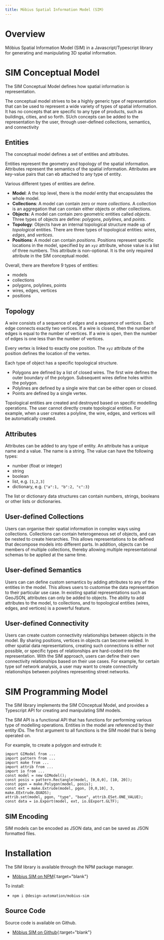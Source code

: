 ```yaml
---
title: Möbius Spatial Information Model (SIM)
---
```

# Overview

Möbius Spatial Information Model (SIM) in a Javascript/Typescript library for generating and
manipulating 3D spatial information. 

# SIM Conceptual Model

The SIM Conceptual Model defines how spatial information is representation. 

The conceptual model strives to be a highly generic type of representation that can be used to
represent a wide variety of types of spatial information. It has no concepts that are specific to
any type of products, such as buildings, cities, and so forth. SUch concepts can be added to the
representation by the user, through user-defined collections, semantics, and connectivity

## Entities

The conceptual model defines a set of entities and attributes. 

Entities represent the geometry and topology of the spatial information. Attributes represent the
semantics of the spatial information. Attributes are key-value pairs that can eb attached to any
type of entity.

Various different types of entities are define. 
- __Model__: A the top level, there is the _model_ entity that encapsulates the whole model. 
- __Collections__: A model can contain zero or more _collections_. A collection is an aggregation
  that can contain either objects or other collections.
- __Objects__: A model can contain zero geometric entities called _objects_. Three types of objects
  are define: _polygons_, _polylines_, and _points_. 
- __Topology__: Objects have an internal topological structure made up of _topological_ entities.
  There are three types of topological entities: _wires_, _edges_, and _vertices_.
- __Positions__: A model can contain _positions_. Positions represent specific locations in the
  model, specified by an `xyz` attribute, whose value is a list of three numbers. This attribute is
  non-optional. It is the only required attribute in the SIM conceptual model. 

Overall, there are therefore 9 types of entities:
- models
- collections
- polygons, polylines, points 
- wires, edges, vertices 
- positions

## Topology

A _wire_ consists of a sequence of _edges_ and a sequence of _vertices_. Each edge connects exactly
two vertices. If a wire is closed, then the number of edges is equal to the number of vertices. If 
a wire is open, then the number of edges is one less than the number of vertices. 

Every vertex is linked to exactly one position. The `xyz` attribute of the position defines the
location of the vertex. 

Each type of object has a specific topological structure.  
- Polygons are defined by a list of closed wires. The first wire defines the outer boundary of the
  polygon. Subsequent wires define holes within the polygon.
- Polylines are defined by a single wire that can be either open or closed.
- Points are defined by a single vertex.

Topological entities are created and destroyed based on specific modelling operations. The user
cannot directly create topological entities. For example, when a user creates a polyline, the wire,
edges, and vertices will be automatically created.

## Attributes

Attributes can be added to any type of entity. An attribute has a unique name and a value. The name
is a string. The value can have the following types:
- number (float or integer)
- string
- boolean
- list, e.g. `[1,2,3]`
- dictionary, e.g. `{"a":1, "b":2, "c":3}`

The list or dictionary data structures can contain numbers, strings, booleans or other lists or
dictionaries. 

## User-defined Collections

Users can organise their spatial information in complex ways using collections. Collections can
contain heterogeneous set of objects, and can be nested to create hierarchies. This allows
representations to be defined that decompose models into different parts. In addition, objects can
be members of multiple collections, thereby allowing multiple representational schemas to be
applied at the same time. 

## User-defined Semantics

Users can can define custom semantics by adding attributes to any of the entities in the model. This
allows users to customise the data representation to their particular use case. In existing spatial
representations such as GeoJSON, attributes can only be added to objects. The ability to add
attributes to the model, to collections, and to topological entities (wires, edges, and vertices) is
a powerful feature.

## User-defined Connectivity

Users can create custom connectivity relationships between objects in the model. By sharing
positions, vertices in objects can become welded. In other spatial data representations, creating
such connections is either not possible, or specific types of relationships are hard-coded into the
representation. With the SIM approach, users can define their own connectivity relationships based
on their use cases. For example, for certain type sof network analysis, a user may want to create
connectivity relationships between polylines representing street networks. 

# SIM Programming Model

The SIM library implements the SIM COnceptual Model, and provides a Typescript API for creating and
manipulating SIM models.

The SIM API is a functional API that has functions for performing various type of modelling
operations. Entities in the model are referenced by their entity IDs. The first argument to all
functions is the SIM model that is being operated on.

For example, to create a polygon and extrude it:

```
import GIModel from ...
import pattern from ...
import make from ...
import attrib from ...
import io from ...
const model = new GIModel();
const posis = pattern.Rectangle(model, [0,0,0], [10, 20]);
const pgon = make.Polygon(model, posis);
const ext = make.Extrude(model, pgon, [0,0,10], 3, make.EExtrude.QUADS);
attrib.set(model, pgon, "type", "base", attrib.ESet.ONE_VALUE);
const data = io.Export(model, ext, io.EExport.GLTF);
```

## SIM Encoding

SIM models can be encoded as JSON data, and can be saved as JSON formatted files.

# Installation

The SIM library is available through the NPM package manager.

- [Möbius SIM on NPM](https://www.npmjs.com/package/@design-automation/mobius-sim){:target="blank"}

To install:
 - `npm i @design-automation/mobius-sim`

## Source Code

Source code is available on Github.

- [Möbius SIM on Github](https://github.com/design-automation/mobius-sim){:target="blank"}

